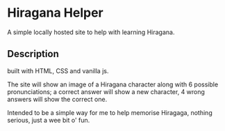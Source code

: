 # Hiragana Helper

A simple locally hosted site to help with learning Hiragana.

## Description

built with HTML, CSS and vanilla js.

The site will show an image of a Hiragana character along with 6 possible pronunciations; a correct answer will show a new character, 4 wrong answers will show the correct one.

Intended to be a simple way for me to help memorise Hiragaga, nothing serious, just a wee bit o' fun.
